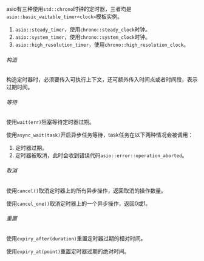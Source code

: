 asio有三种使用`std::chrono`时钟的定时器，三者均是`asio::basic_waitable_timer<clock>`模板实例。

1. `asio::steady_timer`，使用`chrono::steady_clock`时钟。
2. `asio::system_timer`，使用`chrono::system_clock`时钟。
3. `asio::high_resolution_timer`，使用`chrono::high_resolution_clock`。

###### 构造

构造定时器时，必须要传入可执行上下文，还可额外传入时间点或者时间段，表示过期时间。

###### 等待

使用`wait(err)`阻塞等待定时器过期。

使用`async_wait(task)`开启异步任务等待，task任务在以下两种情况会被调用：

1. 定时器过期。
2. 定时器被取消，此时会收到错误代码`asio::error::operation_aborted`。

###### 取消

使用`cancel()`取消定时器上的所有异步操作，返回取消的操作数量。

使用`cancel_one()`取消定时器上的一个异步操作，返回0或1。

###### 重置

使用`expiry_after(duration)`重置定时器过期的相对时间。

使用`expiry_at(point)`重置定时器过期的绝对时间。